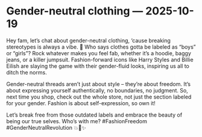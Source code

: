 # Gender-neutral clothing — 2025-10-19

Hey fam, let’s chat about gender-neutral clothing, ‘cause breaking stereotypes is always a vibe. 🌈 Who says clothes gotta be labeled as “boys” or “girls”? Rock whatever makes you feel fab, whether it’s a hoodie, baggy jeans, or a killer jumpsuit. Fashion-forward icons like Harry Styles and Billie Eilish are slaying the game with their gender-fluid looks, inspiring us all to ditch the norms.

Gender-neutral threads aren’t just about style – they’re about freedom. It’s about expressing yourself authentically, no boundaries, no judgment. So, next time you shop, check out the whole store, not just the section labeled for your gender. Fashion is about self-expression, so own it!

Let’s break free from those outdated labels and embrace the beauty of being our true selves. Who’s with me? #FashionFreedom #GenderNeutralRevolution 💥🌟✨
